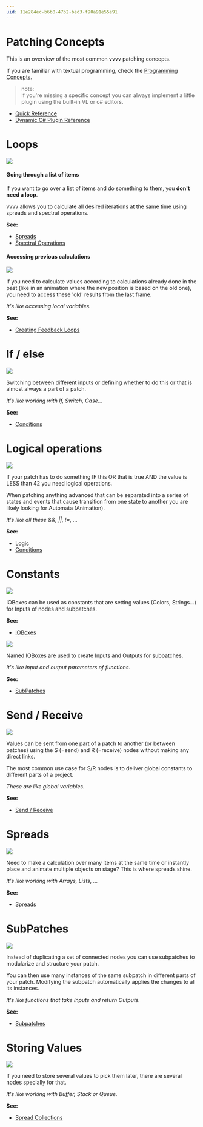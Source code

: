 ```yaml
---
uid: 11e284ec-b6b0-47b2-bed3-f90a91e55e91
---
```


# Patching Concepts

This is an overview of the most common vvvv patching concepts.  

If you are familiar with textual programming, check the [Programming Concepts](xref:87d944e5-aeae-451e-839d-58932488ed6e).  



>note:  
If you're missing a specific concept you can always implement a little plugin using the built-in VL or c# editors.  

* [Quick Reference](xref:2879ae37-9e84-42ee-8e2e-8444d274bb6b)  
* [Dynamic C# Plugin Reference](xref:9fb98fc4-377b-49be-87ee-2c4741183b7c)  
  



# Loops

![](~/img/PatchingConcepts-Spreading.png "")  

#### Going through a list of items

If you want to go over a list of items and do something to them, you **don't need a loop**.   

vvvv allows you to calculate all desired iterations at the same time using spreads and spectral operations.  

**See:**  
* [Spreads](xref:00327d1e-65ba-4424-997d-615d9a469503)   
* [Spectral Operations](xref:81251c9c-350f-462d-9d61-6d81a6896ad9)  

#### Accessing previous calculations

![](~/img/FeedbackLoops_Understanding2.png "") 

If you need to calculate values according to calculations already done in the past (like in an animation where the new position is based on the old one), you need to access these 'old' results from the last frame.  

*It's like accessing local variables.*  

**See:**  
* [Creating Feedback Loops](xref:4a3a1653-5c09-4102-a148-8f014f3d9a2e)  



# If / else

![](~/img/Conditions-SwitchSimple.png "")   



Switching between different inputs or defining whether to do this or that is almost always a part of a patch.  

*It's like working with If, Switch, Case...*  

**See:**   
* [Conditions](xref:69bdb72a-3e21-4b27-a4a6-c15e7c0ec56e)  


# Logical operations

![](~/img/Conditions-Booleans.png "")   



If your patch has to do something IF this OR that is true AND the value is LESS than 42 you need logical operations.  

When patching anything advanced that can be separated into a series of states and events that cause transition from one state to another you are likely looking for <span class="node">Automata (Animation)</span>.  

*It's like all these &&, ||, !=, ...*  

**See:**   
* [Logic](xref:12c13306-f4f1-49f6-84b0-f7808f4214e6)  
* [Conditions](xref:69bdb72a-3e21-4b27-a4a6-c15e7c0ec56e)  



# Constants

![](~/img/patching-constants.png "")   




IOBoxes can be used as constants that are setting values (Colors, Strings...) for Inputs of nodes and subpatches.  

**See:**  
* [IOBoxes](xref:86693dba-d049-4027-874d-d53f0437ad66)  




![](~/img/patching-parameters.png "")  


Named IOBoxes are used to create Inputs and Outputs for subpatches.  

*It's like input and output parameters of functions.*  

**See:**  
* [SubPatches](xref:b66f153a-f7c3-4867-a8c9-bce69861d759)  


# Send / Receive

![](~/img/patching-send-receive2.png "")  


Values can be sent from one part of a patch to another (or between patches) using the S (=send) and R (=receive) nodes without making any direct links.  

The most common use case for S/R nodes is to deliver global constants to different parts of a project.   

*These are like global variables.*  

**See:**  
* [Send / Receive](xref:32b954be-83f1-4b75-951f-f64e7fdd7c1b)  


# Spreads

![](~/img/PatchingConcepts-Spreads2.png "")   


Need to make a calculation over many items at the same time or instantly place and animate multiple objects on stage? This is where spreads shine.  

*It's like working with Arrays, Lists, ...*  

**See:**  
* [Spreads](xref:00327d1e-65ba-4424-997d-615d9a469503)  




# SubPatches

![](~/img/BasicPatching_GroupingNodes3_0.png "")   


Instead of duplicating a set of connected nodes you can use subpatches to modularize and structure your patch.  

You can then use many instances of the same subpatch in different parts of your patch. Modifying the subpatch automatically applies the changes to all its instances.   

*It's like functions that take Inputs and return Outputs.*  

**See:**  
* [Subpatches](xref:b66f153a-f7c3-4867-a8c9-bce69861d759)  



# Storing Values

![](~/img/patching-SpreadCollections.png "")   


If you need to store several values to pick them later, there are several nodes specially for that.  

*It's like working with Buffer, Stack or Queue.*  

**See:**  
* [Spread Collections](xref:bdc0b656-7f64-4cb5-a7bc-eac1c28a8357)  
